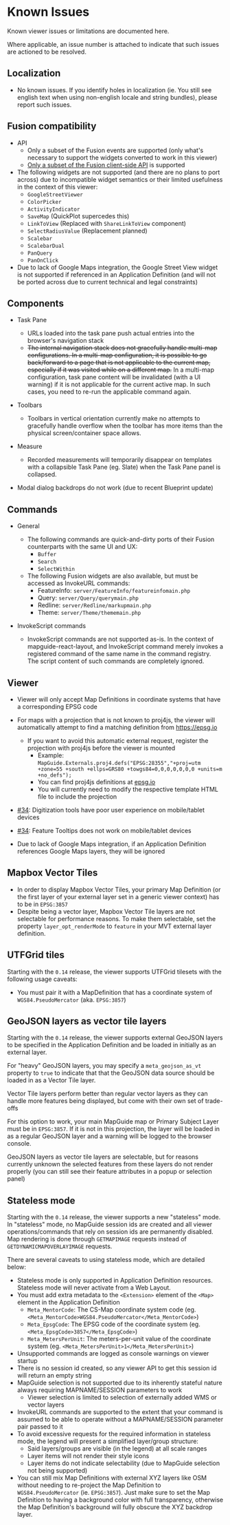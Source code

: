 # Known Issues

Known viewer issues or limitations are documented here.

Where applicable, an issue number is attached to indicate that such issues are actioned to be resolved.

## Localization

 * No known issues. If you identify holes in localization (ie. You still see english text when using non-english locale and string bundles), please report such issues.

## Fusion compatibility

 * API
   * Only a subset of the Fusion events are supported (only what's necessary to support the widgets converted to work in this viewer)
   * [Only a subset of the Fusion client-side API](https://jumpinjackie.github.io/mapguide-react-layout/apicompat.html) is supported
 * The following widgets are not supported (and there are no plans to port across) due to incompatible widget semantics or their limited usefulness in the context of this viewer:
   * `GoogleStreetViewer`
   * `ColorPicker`
   * `ActivityIndicator`
   * `SaveMap` (QuickPlot supercedes this)
   * `LinkToView` (Replaced with `ShareLinkToView` component)
   * `SelectRadiusValue` (Replacement planned)
   * `Scalebar`
   * `ScalebarDual`
   * `PanQuery`
   * `PanOnClick`
 * Due to lack of Google Maps integration, the Google Street View widget is not supported if referenced in an Application Definition (and will not be ported across due to current technical and legal constraints)

## Components

 * Task Pane
   * URLs loaded into the task pane push actual entries into the browser's navigation stack
   * ~~The internal navigation stack does not gracefully handle multi-map configurations. In a multi-map configuration, it is possible to go back/forward to a page that is not applicable to the current map, especially if it was visited while on a different map.~~ In a multi-map configuration, task pane content will be invalidated (with a UI warning) if it is not applicable for the current active map. In such cases, you need to re-run the applicable command again.

 * Toolbars
   * Toolbars in vertical orientation currently make no attempts to gracefully handle overflow when the toolbar has more items than the physical screen/container space allows.

 * Measure
   * Recorded measurements will temporarily disappear on templates with a collapsible Task Pane (eg. Slate) when the Task Pane panel is collapsed.

 * Modal dialog backdrops do not work (due to recent Blueprint update)

## Commands

 * General
   * The following commands are quick-and-dirty ports of their Fusion counterparts with the same UI and UX:
     * `Buffer`
     * `Search`
     * `SelectWithin`
   * The following Fusion widgets are also available, but must be accessed as InvokeURL commands:
     * FeatureInfo: `server/FeatureInfo/featureinfomain.php`
     * Query: `server/Query/querymain.php`
     * Redline: `server/Redline/markupmain.php`
     * Theme: `server/Theme/thememain.php`

 * InvokeScript commands
   * InvokeScript commands are not supported as-is. In the context of mapguide-react-layout, and InvokeScript command merely invokes a registered command of the same name in the command registry. The script content of such commands are completely ignored.

## Viewer

 * Viewer will only accept Map Definitions in coordinate systems that have a corresponding EPSG code

 * For maps with a projection that is not known to proj4js, the viewer will automatically attempt to find a matching definition from https://epsg.io
   * If you want to avoid this automatic external request, register the projection with proj4js before the viewer is mounted
      * Example: `MapGuide.Externals.proj4.defs("EPSG:28355","+proj=utm +zone=55 +south +ellps=GRS80 +towgs84=0,0,0,0,0,0,0 +units=m +no_defs");`
      * You can find proj4js definitions at [epsg.io](https://epsg.io)
      * You will currently need to modify the respective template HTML file to include the projection

 * [#34](https://github.com/jumpinjackie/mapguide-react-layout/issues/34): Digitization tools have poor user experience on mobile/tablet devices
 * [#34](https://github.com/jumpinjackie/mapguide-react-layout/issues/34): Feature Tooltips does not work on mobile/tablet devices
 * Due to lack of Google Maps integration, if an Application Definition references Google Maps layers, they will be ignored


## Mapbox Vector Tiles

 * In order to display Mapbox Vector Tiles, your primary Map Definition (or the first layer of your external layer set in a generic viewer context) has to be in `EPSG:3857`
 * Despite being a vector layer, Mapbox Vector Tile layers are not selectable for performance reasons. To make them selectable, set the property `layer_opt_renderMode` to `feature` in your MVT external layer definition.

## UTFGrid tiles

Starting with the `0.14` release, the viewer supports UTFGrid tilesets with the following usage caveats:

 * You must pair it with a MapDefinition that has a coordinate system of `WGS84.PseudoMercator` (aka. `EPSG:3857`)

## GeoJSON layers as vector tile layers

Starting with the `0.14` release, the viewer supports external GeoJSON layers to be specified in the Application Definition and be loaded in initially as an external layer.

For "heavy" GeoJSON layers, you may specify a `meta_geojson_as_vt` property to `true` to indicate that that the GeoJSON data source should be loaded in as a Vector Tile layer.

Vector Tile layers perform better than regular vector layers as they can handle more features being displayed, but come with their own set of trade-offs

For this option to work, your main MapGuide map or Primary Subject Layer must be in `EPSG:3857`. If it is not in this projection, the layer will be loaded in as a regular GeoJSON layer and a warning will be logged to the browser console.

GeoJSON layers as vector tile layers are selectable, but for reasons currently unknown the selected features from these layers do not render properly (you can still see their feature attributes in a popup or selection panel)

## Stateless mode

Starting with the `0.14` release, the viewer supports a new "stateless" mode. In "stateless" mode, no MapGuide session ids are created and all viewer operations/commands that rely on session ids are permanently disabled. Map rendering is done through `GETMAPIMAGE` requests instead of `GETDYNAMICMAPOVERLAYIMAGE` requests.

There are several caveats to using stateless mode, which are detailed below:

 * Stateless mode is only supported in Application Definition resources. Stateless mode will never activate from a Web Layout.
 * You must add extra metadata to the `<Extension>` element of the `<Map>` element in the Application Definition 
   * `Meta_MentorCode`: The CS-Map coordinate system code (eg. `<Meta_MentorCode>WGS84.PseudoMercator</Meta_MentorCode>`)
   * `Meta_EpsgCode`: The EPSG code of the coordinate system (eg. `<Meta_EpsgCode>3857</Meta_EpsgCode>`)
   * `Meta_MetersPerUnit`: The meters-per-unit value of the coordinate system (eg. `<Meta_MetersPerUnit>1</Meta_MetersPerUnit>`)
 * Unsupported commands are logged as console warnings on viewer startup
 * There is no session id created, so any viewer API to get this session id will return an empty string
 * MapGuide selection is not supported due to its inherently stateful nature always requiring MAPNAME/SESSION parameters to work
   * Viewer selection is limited to selection of externally added WMS or vector layers
 * InvokeURL commands are supported to the extent that your command is assumed to be able to operate without a MAPNAME/SESSION parameter pair passed to it
 * To avoid excessive requests for the required information in stateless mode, the legend will present a simplified layer/group structure:
   * Said layers/groups are visible (in the legend) at all scale ranges
   * Layer items will not render their style icons
   * Layer items do not indicate selectability (due to MapGuide selection not being supported)
 * You can still mix Map Definitions with external XYZ layers like OSM without needing to re-project the Map Definition to `WGS84.PseudoMercator` (ie. `EPSG:3857`). Just make sure to set the Map Definition to having a background color with full transparency, otherwise the Map Definition's background will fully obscure the XYZ backdrop layer.